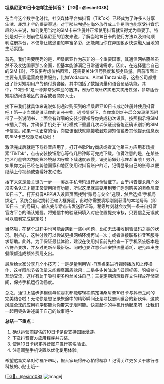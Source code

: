 **坦桑尼亚10日卡怎样注册抖音？【TG💪+ @esim1088】**

在当今这个数字化时代，社交媒体平台如抖音（TikTok）已经成为了许多人分享生活、展示才华的重要渠道。对于那些希望在海外旅行或工作期间也能享受抖音乐趣的人来说，如何使用当地的SIM卡来注册并正常使用抖音就显得尤为重要了。特别是对于计划前往坦桑尼亚的朋友来说，了解当地10日卡的使用方法以及如何顺利注册抖音，不仅能让旅途更加丰富多彩，还能帮助你在异国他乡快速融入当地的生活氛围。

首先，我们需要明确的是，坦桑尼亚作为东非的一个重要国家，其通信网络覆盖虽然不及发达国家那么全面，但基本能够满足日常通讯需求。因此，在选择适合自己的SIM卡时，不仅要考虑价格因素，还需要关注信号强度和服务质量。目前市面上主要有几家运营商提供服务，比如Vodacom、Airtel Tanzania等，这些公司都推出了针对短期用户的预付费套餐，其中包括了数据流量和语音通话功能。其中，“10日卡”是一种非常受欢迎的选择，因为它既经济实惠又实用性强，非常适合短期访问该地区的游客或者商务人士。

接下来我们就具体来说说如何通过购买到的坦桑尼亚10日卡成功注册并使用抖音吧！第一步当然是激活你的SIM卡啦。通常情况下，当你拿到新卡后会发现里面附带了一张说明书，上面会有详细的安装步骤指导你完成初次设置。按照指示将SIM卡插入手机，并确保手机处于飞行模式下重启几次以保证设备能正确识别新的SIM卡信息。如果一切正常的话，你应该很快就能接收到欢迎短信或者其他提示信息表明SIM卡已经激活成功啦！

激活完成后就是下载抖音应用了。打开谷歌Play商店或者其他第三方应用市场搜索“TikTok”，点击安装按钮耐心等待几秒钟即可完成下载。值得注意的是，在某些地区可能会因为网络环境原因导致下载速度较慢，请提前做好心理准备哦！另外，如果你之前已经在其他国家和地区使用过抖音账户的话，记得登录自己的账号以便继续上传视频或查看好友动态。

接下来就是最关键的一步——绑定手机号码进行身份验证了。由于抖音要求用户必须实名认证才能正常使用所有功能，所以这里就需要用到我们刚刚购买的坦桑尼亚10日卡了。打开抖音APP进入设置页面找到“账号与安全”选项，然后选择“手机号绑定”。系统会自动跳转至输入框界面，此时你需要填写刚刚获得的本地号码（即10日卡上的号码）。输入完毕后点击发送验证码，稍等片刻就会收到一条来自抖音官方平台的确认短信。将短信中的验证码填入对应位置提交审核，只要信息无误就可以顺利完成绑定啦！

当然啦，在整个过程中也可能会遇到一些小问题，比如无法接收到验证码之类的状况。别担心，这种时候可以尝试更换网络环境再试一次；或者直接联系抖音客服寻求帮助。此外，为了保证最佳体验，建议在使用抖音前先检查一下手机系统版本是否符合要求，并及时更新至最新版。同时也要注意合理安排流量消耗，避免超出套餐限额造成额外费用支出。

最后给大家分享几个小技巧：一是尽量利用Wi-Fi热点来进行视频播放和上传操作，这样既能节省流量又能提高画质效果；二是多多关注热门话题标签，积极参与互动交流，这样有助于吸引更多粉丝关注自己；三是定期清理缓存文件释放存储空间，保持手机运行流畅度。

总之，通过上述步骤相信每位朋友都能够轻松搞定坦桑尼亚10日卡与抖音之间的完美结合啦！无论你是想记录旅途中的精彩瞬间还是寻找志同道合的新伙伴，这款风靡全球的应用程序都能为你带来无限可能。快拿起你的手机行动起来吧，让我们一起用镜头讲述属于自己的故事吧～

**总结一下重点：**
1. 确认运营商提供的10日卡是否支持国际漫游。
2. 下载抖音官方应用程序并安装。
3. 使用10日卡绑定抖音账户进行实名验证。
4. 注意调整手机设置以优化使用体验。

希望这篇文章对你有所帮助，祝大家玩得开心拍得精彩！记得关注更多关于旅行与科技的小贴士哦～

[[TG💪+ @esim1088](https://t.me/s/esim1088) ![Image](https://i.postimg.cc/4NQfJmqS/Snipaste-2025-05-13-00-14-12.png)]
